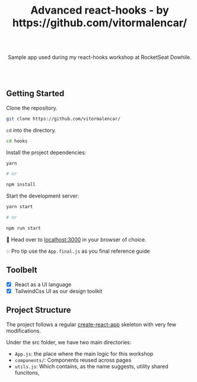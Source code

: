<h1 align="center">
	Advanced react-hooks - by https://github.com/vitormalencar/
</h1>
<br>
<br>

<p align="center"> Sample app used during my react-hooks workshop at RocketSeat Dowhile.</p>

<br>
<br>

## Getting Started

Clone the repository.

```sh
git clone https://github.com/vitormalencar/
```

`cd` into the directory.

```sh
cd hooks
```

Install the project dependencies:

```sh
yarn

# or

npm install
```

Start the development server:

```sh
yarn start

# or

npm run start
```

🚀 Head over to [localhost:3000](http://localhost:3000) in your browser of choice.

💡 Pro tip use the `App.final.js` as you final reference guide

## Toolbelt

- [x] React as a UI language
- [x] TailwindCss UI as our design toolkit

## Project Structure

The project follows a regular [create-react-app](https://github.com/facebook/create-react-app) skeleton with very few modifications.

Under the src folder, we have two main directories:

- `App.js`: the place where the main logic for this workshop
- `components/`: Components reused across pages
- `utils.js`: Which contains, as the name suggests, utility shared funcitons,
